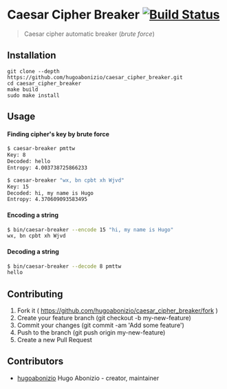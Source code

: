 # Caesar Cipher Breaker [![Build Status](https://travis-ci.org/hugoabonizio/caesar_cipher_breaker.svg?branch=master)](https://travis-ci.org/hugoabonizio/caesar_cipher_breaker)

> Caesar cipher automatic breaker (_brute force_)

## Installation

```
git clone --depth https://github.com/hugoabonizio/caesar_cipher_breaker.git
cd caesar_cipher_breaker
make build
sudo make install
```

## Usage

#### Finding cipher's key by brute force

```bash
$ caesar-breaker pmttw
Key: 8
Decoded: hello
Entropy: 4.003738725866233

$ caesar-breaker "wx, bn cpbt xh Wjvd"
Key: 15
Decoded: hi, my name is Hugo
Entropy: 4.370609093583495
```

#### Encoding a string

```bash
$ bin/caesar-breaker --encode 15 "hi, my name is Hugo"
wx, bn cpbt xh Wjvd
```

#### Decoding a string

```bash
$ bin/caesar-breaker --decode 8 pmttw
hello
```

## Contributing

1. Fork it ( https://github.com/hugoabonizio/caesar_cipher_breaker/fork )
2. Create your feature branch (git checkout -b my-new-feature)
3. Commit your changes (git commit -am 'Add some feature')
4. Push to the branch (git push origin my-new-feature)
5. Create a new Pull Request

## Contributors

- [hugoabonizio](https://github.com/hugoabonizio) Hugo Abonizio - creator, maintainer

